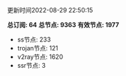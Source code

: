 更新时间2022-08-29 22:50:15

**总订阅: 64**
**总节点: 9363**
**有效节点: 1977**
- ss节点: 233
- trojan节点: 121
- v2ray节点: 1620
- ssr节点: 3

